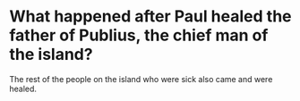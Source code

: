 # What happened after Paul healed the father of Publius, the chief man of the island?

The rest of the people on the island who were sick also came and were healed.
